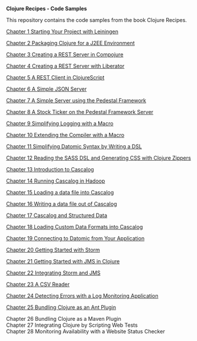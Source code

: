 **Clojure Recipes - Code Samples**

This repository contains the code samples from the book Clojure Recipes. 

[Chapter 1 Starting Your Project with Leiningen](https://github.com/juliangamble/clojure-recipes/tree/master/ch-01-leiningen)

[Chapter 2 Packaging Clojure for a J2EE Environment](https://github.com/juliangamble/clojure-recipes/tree/master/ch-02-packaging-J2EE)

[Chapter 3 Creating a REST Server in Compojure](https://github.com/juliangamble/clojure-recipes/tree/master/ch-03-rest-server-compojure)

[Chapter 4 Creating a REST Server with Liberator](https://github.com/juliangamble/clojure-recipes/tree/master/ch-04-rest-server-liberator)

[Chapter 5 A REST Client in ClojureScript](https://github.com/juliangamble/clojure-recipes/tree/master/ch-05-rest-client-clojurescript)

[Chapter 6 A Simple JSON Server](https://github.com/juliangamble/clojure-recipes/tree/master/ch-06-json-server)

[Chapter 7 A Simple Server using the Pedestal Framework](https://github.com/juliangamble/clojure-recipes/tree/master/ch-07-pedestal-server)

[Chapter 8 A Stock Ticker on the Pedestal Framework Server](https://github.com/juliangamble/clojure-recipes/tree/master/ch-08-pedestal-stock-ticker)

[Chapter 9 Simplifying Logging with a Macro](https://github.com/juliangamble/clojure-recipes/tree/master/ch-09-macro-simplifying-logging)

[Chapter 10 Extending the Compiler with a Macro](https://github.com/juliangamble/clojure-recipes/tree/master/ch-10-macro-extending-the-compiler)

[Chapter 11 Simplifying Datomic Syntax by Writing a DSL](https://github.com/juliangamble/clojure-recipes/tree/master/ch-11-DSL-simplifying-datomic-syntax)

[Chapter 12 Reading the SASS DSL and Generating CSS with  Clojure Zippers](https://github.com/juliangamble/clojure-recipes/tree/master/ch-12-generating-css-with-zippers)

[Chapter 13 Introduction to Cascalog](https://github.com/juliangamble/clojure-recipes/tree/master/ch-13-cascalog-introduction)

[Chapter 14 Running Cascalog in Hadoop](https://github.com/juliangamble/clojure-recipes/tree/master/ch-14-cascalog-and-hadoop)

[Chapter 15 Loading a data file into Cascalog](https://github.com/juliangamble/clojure-recipes/tree/master/ch-15-cascalog-loading-data-file)

[Chapter 16 Writing a data file out of Cascalog](https://github.com/juliangamble/clojure-recipes/tree/master/ch-16-cascalog-write-data-file)

[Chapter 17 Cascalog and Structured Data](https://github.com/juliangamble/clojure-recipes/tree/master/ch-17-cascalog-structured-data)

[Chapter 18 Loading Custom Data Formats into Cascalog](https://github.com/juliangamble/clojure-recipes/tree/master/ch-18-cascalog-loading-custom-data-formats)

[Chapter 19 Connecting to Datomic from Your Application](https://github.com/juliangamble/clojure-recipes/tree/master/ch-19-datomic-connecting-from-your-app)

[Chapter 20 Getting Started with Storm](https://github.com/juliangamble/clojure-recipes/tree/master/ch-20-storm-getting-started)

[Chapter 21 Getting Started with JMS in Clojure](https://github.com/juliangamble/clojure-recipes/tree/master/ch-21-jms-getting-started)

[Chapter 22 Integrating Storm and JMS](https://github.com/juliangamble/clojure-recipes/tree/master/ch-22-storm-jms-integration)

[Chapter 23 A CSV Reader](https://github.com/juliangamble/clojure-recipes/tree/master/ch-23-csv-reader)

[Chapter 24 Detecting Errors with a Log Monitoring Application](https://github.com/juliangamble/clojure-recipes/tree/master/ch-24-error-detection-with-log-monitoring)

[Chapter 25 Bundling Clojure as an Ant Plugin](https://github.com/juliangamble/clojure-recipes/tree/master/ch-25-ant-plugin-in-clojure)

Chapter 26 Bundling Clojure as a Maven Plugin  
Chapter 27 Integrating Clojure by Scripting Web Tests  
Chapter 28 Monitoring Availability with a Website Status Checker  
